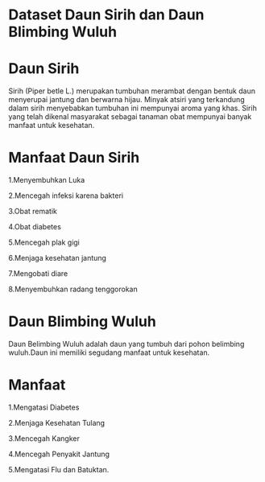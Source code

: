 # Dataset Daun Sirih dan Daun Blimbing Wuluh 
# Daun Sirih
  Sirih (Piper betle L.) merupakan tumbuhan merambat dengan bentuk daun menyerupai jantung dan berwarna hijau. Minyak atsiri yang terkandung dalam sirih menyebabkan tumbuhan ini mempunyai aroma yang khas. Sirih yang telah dikenal masyarakat sebagai tanaman obat mempunyai banyak manfaat untuk kesehatan.
# Manfaat Daun Sirih
  1.Menyembuhkan Luka
  
  2.Mencegah infeksi karena bakteri
  
  3.Obat rematik
  
  4.Obat diabetes
  
  5.Mencegah plak gigi
 
 6.Menjaga kesehatan jantung
 
 7.Mengobati diare
 
 8.Menyembuhkan radang tenggorokan
# Daun Blimbing Wuluh
  Daun Belimbing Wuluh adalah daun yang tumbuh dari pohon belimbing wuluh.Daun ini memiliki segudang manfaat untuk kesehatan.

# Manfaat
  1.Mengatasi Diabetes
  
  2.Menjaga Kesehatan Tulang
  
  3.Mencegah Kangker
  
  4.Mencegah Penyakit Jantung
  
  5.Mengatasi Flu dan Batuktan.
